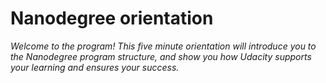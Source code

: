 # Nanodegree orientation

*Welcome to the program! This five minute orientation will introduce you to the Nanodegree program structure, and show you how Udacity supports your learning and ensures your success.*